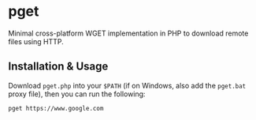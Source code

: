 # pget

Minimal cross-platform WGET implementation in PHP to download remote files using HTTP.

## Installation & Usage

Download `pget.php` into your `$PATH` (if on Windows, also add the `pget.bat` proxy file), then you can run the following:

```bash
pget https://www.google.com
```
